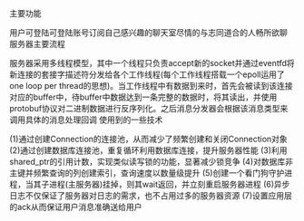 
主要功能

用户可登陆可登陆账号订阅自己感兴趣的聊天室尽情的与志同道合的人畅所欲聊
服务器主要流程

服务器采用多线程模型，其中一个线程只负责accept新的socket并通过eventfd将新连接的套接字描述符分发给各个工作线程(每个工作线程搭载一个epoll运用了one loop per thread的思想)。当工作线程中有数据到来时，首先会被读到该连接对应的buffer中，待buffer中数据达到一条完整的数据时，将其读出，并使用protobuf协议对二进制数据进行反序列化。之后消息分发器会根据该消息类型来调用具体的消息处理回调
使用到的一些技术

(1)通过创建Connection的连接池，从而减少了频繁创建和关闭Connection对象 
(2)通过创建数据库连接池，重复循环利用数据库连接，提升服务器性能 
(3)利用shared_ptr的引用计数，实现类似读写锁的功能，显著减少锁竞争 
(4)对数据库非主键并频繁查询的列创建索引，查询速度以数量级提升 
(5)创建一个看门狗守护进程，当其子进程(主服务器)挂掉，则其wait返回，并立刻重启服务器进程 
(6)异步日志不仅保证了服务器对日志的需求，也不占用过多的服务器资源 
(7)设置应用层的ack从而保证用户消息准确送给用户
